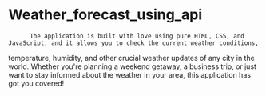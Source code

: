 # Weather_forecast_using_api




          The application is built with love using pure HTML, CSS, and JavaScript, and it allows you to check the current weather conditions,
temperature, humidity, and other crucial weather updates of any city in the world. Whether you're planning a weekend getaway, a business trip,
or just want to stay informed about the weather in your area, this application has got you covered! 



